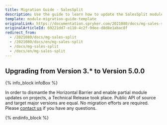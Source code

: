 ```yaml
---
title: Migration Guide - SalesSplit
description: Use the guide to learn how to update the SalesSplit module.
template: module-migration-guide-template
originalLink: https://documentation.spryker.com/2021080/docs/mg-sales-split
originalArticleId: 69221dd7-e110-4c2f-9dee-d8d8e1abac8f
redirect_from:
  - /2021080/docs/mg-sales-split
  - /2021080/docs/en/mg-sales-split
  - /docs/mg-sales-split
  - /docs/en/mg-sales-split
---
```


## Upgrading from Version 3.* to Version 5.0.0

{% info_block infoBox %}

In order to dismantle the Horizontal Barrier and enable partial module updates on projects, a Technical Release took place. Public API of source and target major versions are equal. No migration efforts are required. Please [contact us](https://spryker.com/en/support/) if you have any questions.

{% endinfo_block %}
